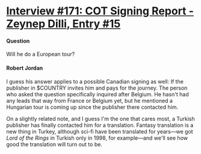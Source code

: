 # [Interview #171: COT Signing Report - Zeynep Dilli, Entry #15](https://www.theoryland.com/intvmain.php?i=171#15)

#### Question

Will he do a European tour?

#### Robert Jordan

I guess his answer applies to a possible Canadian signing as well: If the publisher in $COUNTRY invites him and pays for the journey. The person who asked the question specifically inquired after Belgium. He hasn't had any leads that way from France or Belgium yet, but he mentioned a Hungarian tour is coming up since the publisher there contacted him.

On a slightly related note, and I guess I'm the one that cares most, a Turkish publisher has finally contacted him for a translation. Fantasy translation is a new thing in Turkey, although sci-fi have been translated for years—we got
*Lord of the Rings*
in Turkish only in 1998, for example—and we'll see how good the translation will turn out to be.

